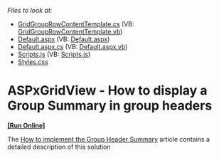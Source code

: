 <!-- default file list -->
*Files to look at*:

* [GridGroupRowContentTemplate.cs](./CS/App_Code/GridGroupRowContentTemplate.cs) (VB: [GridGroupRowContentTemplate.vb](./VB/App_Code/GridGroupRowContentTemplate.vb))
* [Default.aspx](./CS/Default.aspx) (VB: [Default.aspx](./VB/Default.aspx))
* [Default.aspx.cs](./CS/Default.aspx.cs) (VB: [Default.aspx.vb](./VB/Default.aspx.vb))
* [Scripts.js](./CS/Scripts.js) (VB: [Scripts.js](./VB/Scripts.js))
* [Styles.css](./CS/Styles.css)
<!-- default file list end -->
# ASPxGridView - How to display a Group Summary in group headers
<!-- run online -->
**[[Run Online]](https://codecentral.devexpress.com/t197688/)**
<!-- run online end -->


The <a href="https://www.devexpress.com/Support/Center/p/T198388">How to implement the Group Header Summary</a> article contains a detailed description of this solution

<br/>


